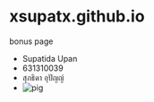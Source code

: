 # xsupatx.github.io
bonus page
- Supatida Upan
- 631310039
- สุภธิดา อุปัญญ์
- ![pig](https://scontent.xx.fbcdn.net/v/t1.15752-0/p280x280/120082437_1079893579136133_2228902205867278436_n.jpg?_nc_cat=108&_nc_sid=b96e70&_nc_ohc=uTo4Z3Av8aoAX_rxwFO&_nc_ad=z-m&_nc_cid=0&_nc_ht=scontent.xx&tp=6&oh=837d45603375de3d77589c0a49e242f3&oe=5F91F2F3)

